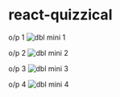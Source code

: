 # react-quizzical
o/p 1
![dbl mini 1](https://user-images.githubusercontent.com/62459983/203921781-b6bc6a03-aad2-4595-9bed-2585fdd44cc9.png)

o/p 2
![dbl mini 2](https://user-images.githubusercontent.com/62459983/203921788-8ff0b6b5-89e1-4338-a520-73ee7045a23a.png)

o/p 3
![dbl mini 3](https://user-images.githubusercontent.com/62459983/203921792-c92953aa-595f-4a44-ab1d-6aad17d7336c.png)

o/p 4
![dbl mini 4](https://user-images.githubusercontent.com/62459983/203921770-d1233bb9-3407-4305-961b-7b3903fd41ea.png)
